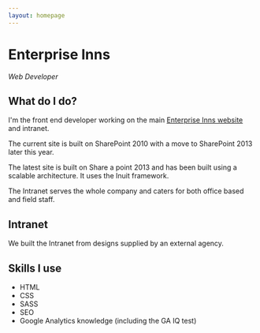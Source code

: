 ```yaml
---
layout: homepage
---
```


# Enterprise Inns

_Web Developer_

## What do I do?

I'm the front end developer working on the main [Enterprise Inns website](enterpriseinns.com "Enterprise Inns") and intranet.

The current site is built on SharePoint 2010 with a move to SharePoint 2013 later this year. 

The latest site is built on Share a point 2013 and has been built using a scalable architecture. It uses the Inuit framework.

The Intranet serves the whole company and caters for both office based and field staff.

## Intranet

We built the Intranet from designs supplied by an external agency.

## Skills I use

- HTML
- CSS
- SASS
- SEO
- Google Analytics knowledge (including the GA IQ test)